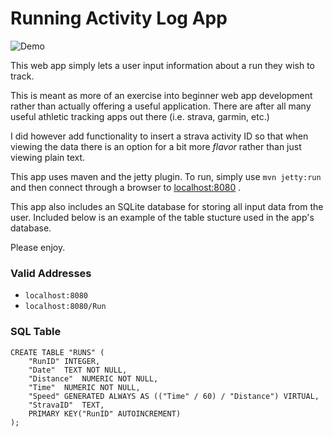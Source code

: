 # Running Activity Log App

![Demo](https://i.imgur.com/ma5zDCs.png)

This web app simply lets a user input information about a run they wish to track. 

This is meant as more of an exercise into beginner web app development rather than actually offering
a useful application. There are after all many useful athletic tracking apps out there (i.e. strava, garmin, etc.)

I did however add functionality to insert a strava activity ID so that when viewing the data there is
an option for a bit more *flavor* rather than just viewing plain text.

This app uses maven and the jetty plugin. To run, simply use `mvn jetty:run` and then connect through a browser to
[localhost:8080](http://localhost:8080) .

This app also includes an SQLite database for storing all input data from the user. Included below is an example of the
 table stucture used in the app's database.

Please enjoy.

### Valid Addresses

 - `localhost:8080`
 - `localhost:8080/Run`


### SQL Table

```sqlite
CREATE TABLE "RUNS" (
    "RunID"	INTEGER,
    "Date"	TEXT NOT NULL,
    "Distance"	NUMERIC NOT NULL,
    "Time"	NUMERIC NOT NULL,
    "Speed"	GENERATED ALWAYS AS (("Time" / 60) / "Distance") VIRTUAL,
    "StravaID"	TEXT,
    PRIMARY KEY("RunID" AUTOINCREMENT)
);
```